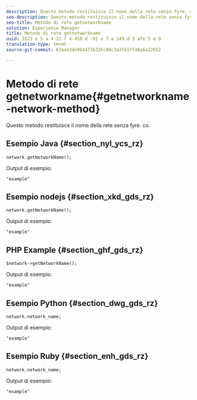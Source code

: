 ```yaml
---
description: Questo metodo restituisce il nome della rete senza fyre. co.
seo-description: Questo metodo restituisce il nome della rete senza fyre. co.
seo-title: Metodo di rete getnetworkname
solution: Experience Manager
title: Metodo di rete getnetworkname
uuid: 3523 e 5 a 4-11 f 4-458 d -91 e 7-a 149 d 3 afe 5 e 9
translation-type: tm+mt
source-git-commit: 67aeb3de964473b326c88c3a3f81ff48a6a12652

---
```



# Metodo di rete getnetworkname{#getnetworkname-network-method}

Questo metodo restituisce il nome della rete senza fyre. co.

## Esempio Java {#section_nyl_ycs_rz}

```
network.getNetworkName();
```

Output di esempio:

```
"example" 
```

## Esempio nodejs {#section_xkd_gds_rz}

```
network.getNetworkName();
```

Output di esempio:

```
"example" 
```

## PHP Example {#section_ghf_gds_rz}

```
$network->getNetworkName(); 
```

Output di esempio:

```
"example" 
```

## Esempio Python {#section_dwg_gds_rz}

```
network.network_name; 
```

Output di esempio:

```
"example" 
```

## Esempio Ruby {#section_enh_gds_rz}

```
network.network_name; 
```

Output di esempio:

```
"example" 
```

